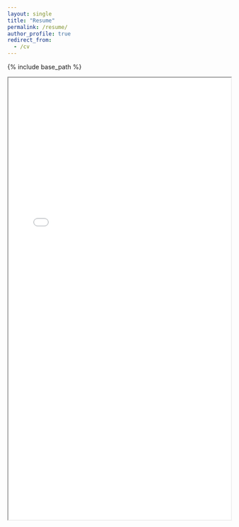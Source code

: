 ```yaml
---
layout: single
title: "Resume"
permalink: /resume/
author_profile: true
redirect_from:
  - /cv
---
```

{% include base_path %}
<section id="resumepdf">
          <iframe src= "/files/ansh_khurana_resume.pdf" width= "100%" height= "1000"> </iframe>
</section>